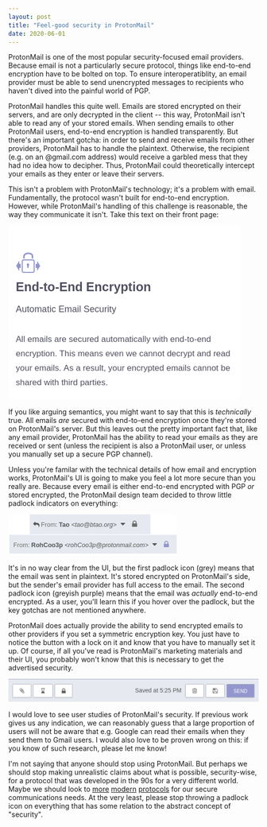 ```yaml
---
layout: post
title: "Feel-good security in ProtonMail"
date: 2020-06-01
---
```


ProtonMail is one of the most popular security-focused email providers. Because email is not a particularly secure protocol, things like end-to-end encryption have to be bolted on top. To ensure interoperatiblity, an email provider must be able to send unencrypted messages to recipients who haven't dived into the painful world of PGP.

<!--more-->

ProtonMail handles this quite well. Emails are stored encrypted on their servers, and are only decrypted in the client -- this way, ProtonMail isn't able to read any of your stored emails. When sending emails to other ProtonMail users, end-to-end encryption is handled transparently. But there's an important gotcha: in order to send and receive emails from other providers, ProtonMail has to handle the plaintext. Otherwise, the recipient (e.g. on an @gmail.com address) would receive a garbled mess that they had no idea how to decipher. Thus, ProtonMail could theoretically intercept your emails as they enter or leave their servers.

This isn't a problem with ProtonMail's technology; it's a problem with email. Fundamentally, the protocol wasn't built for end-to-end encryption. However, while ProtonMail's handling of this challenge is reasonable, the way they communicate it isn't. Take this text on their front page:

![Screenshot from ProtonMail's front page saying "All emails are secured automatically with end-to-end encryption"](/static/img/protonmail-frontpage-e2e.png)

If you like arguing semantics, you might want to say that this is *technically* true. All emails *are* secured with end-to-end encryption once they're stored on ProtonMail's server. But this leaves out the pretty important fact that, like any email provider, ProtonMail has the ability to read your emails as they are received or sent (unless the recipient is also a ProtonMail user, or unless you manually set up a secure PGP channel).

Unless you're familar with the technical details of how email and encryption works, ProtonMail's UI is going to make you feel a lot more secure than you really are. Because every email is either end-to-end encrypted with PGP *or* stored encrypted, the ProtonMail design team decided to throw little padlock indicators on everything:

![Two lock indicators in Protonmail, almost identical apart from slightly different colors](/static/img/protonmail-locks.png)

It's in no way clear from the UI, but the first padlock icon (grey) means that the email was sent in plaintext. It's stored encrypted on ProtonMail's side, but the sender's email provider has full access to the email. The second padlock icon (greyish purple) means that the email was *actually* end-to-end encrypted. As a user, you'll learn this if you hover over the padlock, but the key gotchas are not mentioned anywhere.

ProtonMail does actually provide the ability to send encrypted emails to other providers if you set a symmetric encryption key. You just have to notice the button with a lock on it and know that you have to manually set it up. Of course, if all you've read is ProtonMail's marketing materials and their UI, you probably won't know that this is necessary to get the advertised security.

![The "send email" toolbar showing a button with a padlock on it](/static/img/protonmail-send-encryption.png)

I would love to see user studies of ProtonMail's security. If previous work gives us any indication, we can reasonably guess that a large proportion of users will not be aware that e.g. Google can read their emails when they send them to Gmail users. I would also love to be proven wrong on this: if you know of such research, please let me know!

I'm not saying that anyone should stop using ProtonMail. But perhaps we should stop making unrealistic claims about what is possible, security-wise, for a protocol that was developed in the 90s for a very different world. Maybe we should look to [more](https://signal.org/docs/) [modern](https://messaginglayersecurity.rocks/) [protocols](https://gitlab.matrix.org/matrix-org/olm/blob/master/docs/megolm.md) for our secure communications needs. At the very least, please stop throwing a padlock icon on everything that has some relation to the abstract concept of "security".

